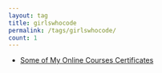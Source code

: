 ```yaml
---
layout: tag
title: girlswhocode
permalink: /tags/girlswhocode/
count: 1
---
```


- [Some of My Online Courses Certificates](https://samirpaulb.github.io/blog-jekyll/posts/some-of-my-online-courses-certificates/)
